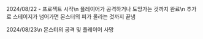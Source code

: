 2024/08/22 - 프로젝트 시작\n
플레이어가 공격하거나 도망가는 것까지 완료\n
추가로 스테이지가 넘어가면 몬스터의 피가 올라는 것까지 끝냄

2024/08/23\n
몬스터의 공격 및 플레이어 사망